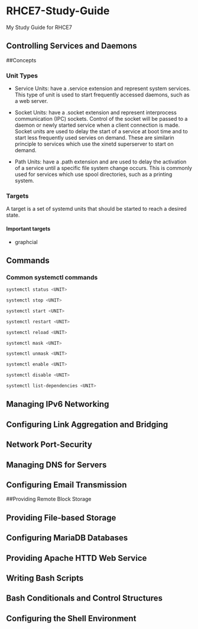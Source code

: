 # RHCE7-Study-Guide
My Study Guide for RHCE7



## Controlling Services and Daemons

##Concepts
### Unit Types

* Service Units: have a .service extension and represent system services. This type of unit is used to start frequently accessed daemons, such as a web server.

* Socket Units: have a .socket extension and represent interprocess communication (IPC) sockets. Control of the socket will be passed to a daemon or newly started service when a client connection is made. Socket units are used to delay the start of a service at boot time and to start less frequently used servies on demand. These are similarin principle to services which use the xinetd superserver to start on demand.

* Path Units: have a .path extension and are used to delay the activation of a service until a specific file system change occurs. This is commonly used for services which use spool directories, such as a printing system.

### Targets
A target is a set of systemd units that should be started to reach a desired state. 
#### Important targets
 
 * graphcial

## Commands
### Common systemctl commands
```bash
systemctl status <UNIT>
```
```bash
systemctl stop <UNIT>
```
```bash
systemctl start <UNIT>
```
```bash
systemctl restart <UNIT>
```
```bash
systemctl reload <UNIT>
```
```bash
systemctl mask <UNIT>
```
```bash
systemctl unmask <UNIT>
```
```bash
systemctl enable <UNIT>
```
```bash
systemctl disable <UNIT>
```
```bash
systemctl list-dependencies <UNIT>
```

## Managing IPv6 Networking


## Configuring Link Aggregation and Bridging


## Network Port-Security


## Managing DNS for Servers


## Configuring Email Transmission


##Providing Remote Block Storage


## Providing File-based Storage


## Configuring MariaDB Databases


## Providing Apache HTTD Web Service


## Writing Bash Scripts



## Bash Conditionals and Control Structures


## Configuring the Shell Environment



